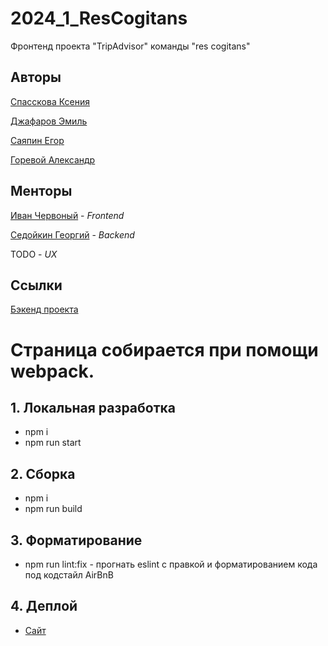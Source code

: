# 2024_1_ResCogitans
Фронтенд проекта "TripAdvisor" команды "res cogitans"

## Авторы

[Спасскова Ксения](https://github.com/sp20ks)

[Джафаров Эмиль](https://github.com/MrDzhofik)

[Саяпин Егор](https://github.com/exg0rd)

[Горевой Александр](https://github.com/AlGrItm/)

## Менторы

[Иван Червоный](https://github.com/mzingwrld) - _Frontend_

[Седойкин Георгий](https://github.com/GeorgiyX) - _Backend_

TODO - _UX_

## Ссылки
[Бэкенд проекта](https://github.com/go-park-mail-ru/2024_1_ResCogitans)

# Страница собирается при помощи webpack.

## 1. Локальная разработка
* npm i
* npm run start

## 2. Сборка
* npm i
* npm run build

## 3. Форматирование 
* npm run lint:fix - прогнать eslint с правкой и форматированием кода под кодстайл AirBnB

## 4. Деплой
* [Сайт](http://jantugan.ru) 

